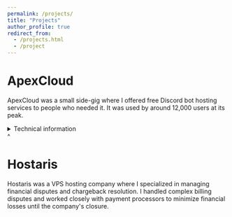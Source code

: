 ```yaml
---
permalink: /projects/
title: "Projects"
author_profile: true
redirect_from: 
  - /projects.html
  - /project
---
```


# ApexCloud

ApexCloud was a small side-gig where I offered free Discord bot hosting services to people who needed it. It was used by around 12,000 users at its peak.

<details>
  <summary>Technical information</summary>
  
  <h2>Technologies Used</h2>

  <h3>Backend Management</h3>
  <ul>
    <li><strong>Pterodactyl Panel</strong>: I used <a href="https://pterodactyl.io">Pterodactyl</a> to manage the bots on the backend side. This open-source game server management panel provided a robust foundation for hosting and managing Discord bots with its Docker-based architecture.</li>
  </ul>

  <h3>Frontend & User Management</h3>
  <ul>
    <li><strong>WHMCS</strong>: I used <a href="https://www.whmcs.com">WHMCS</a> as a front-facing application for users. I decided to use it since it's pretty user-friendly for end users and has a lot of customization options and flexibility. One point to note is that it's not open source, so you can only use pre-defined addons/themes.</li>
  </ul>

  <h3>Containerization & Security</h3>
  <ul>
    <li><strong>Docker</strong>: I used Docker to containerize every bot in case of malware or other bad applications before I noticed and took them down. It's also very good to have a general overview of how much resources an instance is using, as well as to limit their total CPU/disk/memory to whatever you want.</li>
  </ul>

  <h3>Web Server & SSL</h3>
  <ul>
    <li><strong>Nginx with Let's Encrypt</strong>: I used nginx with Let's Encrypt for the web server and SSL certifications, ensuring secure connections for all users.</li>
  </ul>

  <h3>CDN & Performance</h3>
  <ul>
    <li><strong>CloudFlare</strong>: I used CloudFlare for proxying and caching to improve performance and provide additional security layers for the hosting service.</li>
  </ul>

</details>^

# Hostaris

Hostaris was a VPS hosting company where I specialized in managing financial disputes and chargeback resolution. I handled complex billing disputes and worked closely with payment processors to minimize financial losses until the company's closure.
